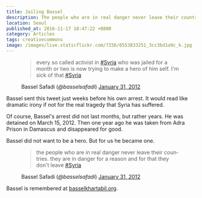 ```yaml
---
title: Jailing Bassel
description: The people who are in real danger never leave their countries
location: Seoul
published_at: 2016-11-17 18:47:22 +0800
category: Articles
tags: creativecommons
image: /images/live.staticflickr.com/7156/6553833251_3cc3bd1a9c_k.jpg
---
```

<figure>
  <blockquote class="blockquote" data-lang="en">
  <p lang="en" dir="ltr" class="mb-0">
    every so called activist in <a
    href="https://twitter.com/hashtag/Syria?src=hash">#Syria</a> who was jailed
    for a month or two is now trying to make a hero of him self. I&#39;m sick of
    that <a href="https://twitter.com/hashtag/Syria?src=hash">#Syria</a>
  </p>
  </blockquote>
  <figcaption class="blockquote-footer">
    Bassel Safadi (<cite title="@basselsafadi on Twitter">@basselsafadi</cite>)
    <a href="https://twitter.com/basselsafadi/status/164354870567116800">January
    31, 2012</a>
  </figcaption>
</figure>

Bassel sent this tweet just weeks before his own arrest. It would read like
dramatic irony if not for the real tragedy that Syria has suffered.

Of course, Bassel's arrest did not last months, but rather years. He was
detained on March 15, 2012. Then one year ago he was taken from Adra Prison
in Damascus and disappeared for good.

Bassel did not want to be a hero. But for us he became one.

<figure>
  <blockquote class="blockquote" data-lang="en">
  <p lang="en" dir="ltr" class="mb-0">
    the people who are in real danger never leave their countries. they are in
    danger for a reason and for that they don&#39;t leave <a
    href="https://twitter.com/hashtag/Syria?src=hash">#Syria</a>
  </p>
  </blockquote>
  <figcaption class="blockquote-footer">
    Bassel Safadi (<cite title="@basselsafadi on Twitter">@basselsafadi</cite>)
    <a href="https://twitter.com/basselsafadi/status/164355948582932480">January
    31, 2012</a>
  </figcaption>
</figure>

Bassel is remembered at [basselkhartabil.org].

[basselkhartabil.org]: https://basselkhartabil.org/
